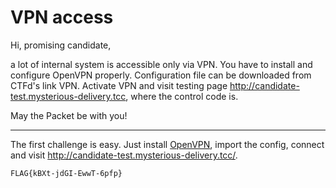 # VPN access

Hi, promising candidate,

a lot of internal system is accessible only via VPN. You have to install and configure OpenVPN properly. Configuration
file can be downloaded from CTFd's link VPN. Activate VPN and visit testing
page http://candidate-test.mysterious-delivery.tcc, where the control code is.

May the Packet be with you!

---

The first challenge is easy. Just install [OpenVPN](https://openvpn.net/), import the config, connect and visit
http://candidate-test.mysterious-delivery.tcc/.

`FLAG{kBXt-jdGI-EwwT-6pfp}`